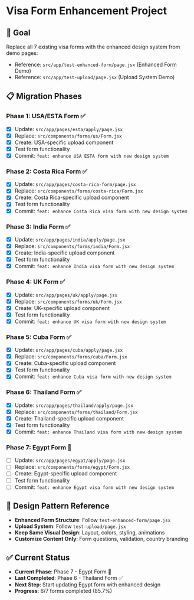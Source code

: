 # Visa Form Enhancement Project

## 🎯 Goal
Replace all 7 existing visa forms with the enhanced design system from demo pages:
- Reference: `src/app/test-enhanced-form/page.jsx` (Enhanced Form Demo)
- Reference: `src/app/test-upload/page.jsx` (Upload System Demo)

## 📋 Migration Phases

### Phase 1: USA/ESTA Form ✅
- [x] Update: `src/app/pages/esta/apply/page.jsx`
- [x] Replace: `src/components/forms/us/Form.jsx` 
- [x] Create: USA-specific upload component
- [x] Test form functionality
- [x] Commit: `feat: enhance USA ESTA form with new design system`

### Phase 2: Costa Rica Form ✅
- [x] Update: `src/app/pages/costa-rica-form/page.jsx`
- [x] Replace: `src/components/forms/costa-rica/Form.jsx`
- [x] Create: Costa Rica-specific upload component
- [x] Test form functionality
- [x] Commit: `feat: enhance Costa Rica visa form with new design system`

### Phase 3: India Form ✅
- [x] Update: `src/app/pages/india/apply/page.jsx`
- [x] Replace: `src/components/forms/india/Form.jsx`
- [x] Create: India-specific upload component
- [x] Test form functionality
- [x] Commit: `feat: enhance India visa form with new design system`

### Phase 4: UK Form ✅
- [x] Update: `src/app/pages/uk/apply/page.jsx`
- [x] Replace: `src/components/forms/uk/Form.jsx`
- [x] Create: UK-specific upload component
- [x] Test form functionality
- [x] Commit: `feat: enhance UK visa form with new design system`

### Phase 5: Cuba Form ✅
- [x] Update: `src/app/pages/cuba/apply/page.jsx`
- [x] Replace: `src/components/forms/cuba/Form.jsx`
- [x] Create: Cuba-specific upload component
- [x] Test form functionality
- [x] Commit: `feat: enhance Cuba visa form with new design system`

### Phase 6: Thailand Form ✅
- [x] Update: `src/app/pages/thailand/apply/page.jsx`
- [x] Replace: `src/components/forms/thailand/Form.jsx`
- [x] Create: Thailand-specific upload component
- [x] Test form functionality
- [x] Commit: `feat: enhance Thailand visa form with new design system`

### Phase 7: Egypt Form 🔄
- [ ] Update: `src/app/pages/egypt/apply/page.jsx`
- [ ] Replace: `src/components/forms/egypt/Form.jsx`
- [ ] Create: Egypt-specific upload component
- [ ] Test form functionality
- [ ] Commit: `feat: enhance Egypt visa form with new design system`

## 🎨 Design Pattern Reference
- **Enhanced Form Structure**: Follow `test-enhanced-form/page.jsx`
- **Upload System**: Follow `test-upload/page.jsx`
- **Keep Same Visual Design**: Layout, colors, styling, animations
- **Customize Content Only**: Form questions, validation, country branding

## ✅ Current Status
- **Current Phase**: Phase 7 - Egypt Form 🔄
- **Last Completed**: Phase 6 - Thailand Form ✅
- **Next Step**: Start updating Egypt form with enhanced design
- **Progress**: 6/7 forms completed (85.7%)
